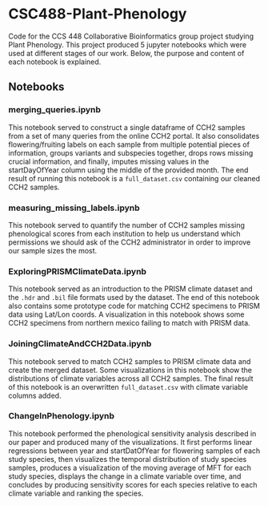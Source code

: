 # CSC488-Plant-Phenology

Code for the CCS 448 Collaborative Bioinformatics group project studying Plant Phenology. This project produced 5 jupyter notebooks which were used at different stages of our work. Below, the purpose and content of each notebook is explained.

## Notebooks

### merging_queries.ipynb

This notebook served to construct a single dataframe of CCH2 samples from a set of many queries from the online CCH2 portal. It also consolidates flowering/fruiting labels on each sample from multiple potential pieces of information, groups variants and subspecies together, drops rows missing crucial information, and finally, imputes missing values in the startDayOfYear column using the middle of the provided month. The end result of running this notebook is a `full_dataset.csv` containing our cleaned CCH2 samples.

### measuring_missing_labels.ipynb

This notebook served to quantify the number of CCH2 samples missing phenological scores from each institution to help us understand which permissions we should ask of the CCH2 administrator in order to improve our sample sizes the most.

### ExploringPRISMClimateData.ipynb

This notebook served as an introduction to the PRISM climate dataset and the `.hdr` and `.bil` file formats used by the dataset. The end of this notebook also contains some prototype code for matching CCH2 specimens to PRISM data using Lat/Lon coords. A visualization in this notebook shows some CCH2 specimens from northern mexico failing to match with PRISM data.

### JoiningClimateAndCCH2Data.ipynb

This notebook served to match CCH2 samples to PRISM climate data and create the merged dataset. Some visualizations in this notebook show the distributions of climate variables across all CCH2 samples. The final result of this notebook is an overwritten `full_dataset.csv` with climate variable columns added.

### ChangeInPhenology.ipynb

This notebook performed the phenological sensitivity analysis described in our paper and produced many of the visualizations. It first performs linear regressions between year and startDatOfYear for flowering samples of each study species, then visualizes the temporal distribution of study species samples, produces a visualization of the moving average of MFT for each study species, displays the change in a climate variable over time, and concludes by producing sensitivity scores for each species relative to each climate variable and ranking the species.